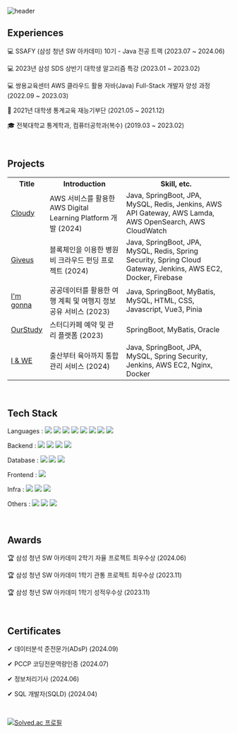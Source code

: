 <!-- 이모지 : https://gist.github.com/rxaviers/7360908 -->
<!-- 기술 뱃지 1 : https://github.com/Envoy-VC/awesome-badges -->
<!-- 기술 뱃지 2 : https://github.com/Ileriayo/markdown-badges -->

![header](https://capsule-render.vercel.app/api?type=venom&color=b7e0e2&height=160&section=header&text=jihyeon's%20github&fontSize=40)

## Experiences
💻 SSAFY (삼성 청년 SW 아카데미) 10기 - Java 전공 트랙 (2023.07 ~ 2024.06) 

💻 2023년 삼성 SDS 상반기 대학생 알고리즘 특강 (2023.01 ~ 2023.02)  

💻 쌍용교육센터 AWS 클라우드 활용 자바(Java) Full-Stack 개발자 양성 과정 (2022.09 ~ 2023.03)

📌 2021년 대학생 통계교육 재능기부단 (2021.05 ~ 2021.12)

🎓 전북대학교 통계학과, 컴퓨터공학과(복수) (2019.03 ~ 2023.02) 

<br />

## Projects
<table>
  <tr>
    <th>Title</th>
    <th>Introduction</th>
    <th>Skill, etc.</th>
  </tr>
  <tr>
    <td><a href="https://github.com/aws-cloudy/cloudy">Cloudy</a></td>
    <td>AWS 서비스를 활용한 AWS Digital Learning Platform 개발 (2024) </td>
    <td>Java, SpringBoot, JPA, MySQL, Redis, Jenkins, AWS API Gateway, AWS  Lamda, AWS OpenSearch, AWS CloudWatch</td>
  </tr>  
  <tr>
    <td><a href="https://github.com/give-us/giveus">Giveus</a></td>
    <td>블록체인을 이용한 병원비 크라우드 펀딩 프로젝트 (2024) </td>
    <td>Java, SpringBoot, JPA, MySQL, Redis, Spring Security, Spring Cloud Gateway, Jenkins, AWS EC2, Docker, Firebase</td>
  </tr>
  <tr>
    <td><a href="https://github.com/SSAFY-imgonna">I'm gonna</a></td>
    <td>공공데이터를 활용한 여행 계획 및 여행지 정보 공유 서비스 (2023) </td>
    <td>Java, SpringBoot, MyBatis, MySQL, HTML, CSS, Javascript, Vue3, Pinia</td>
  </tr>
  <tr>
    <td><a href="https://github.com/seojihyeon99/ourstudy">OurStudy</a></td>
    <td>스터디카페 예약 및 관리 플랫폼 (2023) </td>
    <td>SpringBoot, MyBatis, Oracle</td>
  </tr>
  <tr>
    <td><a href="https://github.com/seojihyeon99/iandwe">I & WE</a></td>
    <td>출산부터 육아까지 통합 관리 서비스 (2024) </td>
    <td>Java, SpringBoot, JPA, MySQL, Spring Security, Jenkins, AWS EC2, Nginx, Docker</td>
  </tr>
</table>

<br />

## Tech Stack
Languages :
  <img src="https://img.shields.io/badge/Java-ED8B00?style=for-the-badge&logo=openjdk&logoColor=white"/>
  <img src="https://img.shields.io/badge/Python-3776AB?style=for-the-badge&logo=python&logoColor=white"/>
  <img src="https://img.shields.io/badge/R-276DC3?style=for-the-badge&logo=r&logoColor=white"/>
  <img src="https://img.shields.io/badge/C%2B%2B-00599C?style=for-the-badge&logo=c%2B%2B&logoColor=white"/>
  <img src="https://img.shields.io/badge/C-00599C?style=for-the-badge&logo=c&logoColor=white"/>
  <img src="https://img.shields.io/badge/JavaScript-F7DF1E?style=for-the-badge&logo=JavaScript&logoColor=white">
  <img src="https://img.shields.io/badge/HTML5-E34F26?style=for-the-badge&logo=HTML5&logoColor=white">
  <img src="https://img.shields.io/badge/CSS3-1572B6?style=for-the-badge&logo=CSS3&logoColor=white">

Backend : 
  <img src="https://img.shields.io/badge/Spring-6DB33F?style=for-the-badge&logo=spring&logoColor=white">
  <img src="https://img.shields.io/badge/springboot-6DB33F?style=for-the-badge&logo=springboot&logoColor=white">
  <img src="https://img.shields.io/badge/Spring Security-6DB33F?style=for-the-badge&logo=Spring Security&logoColor=white">
  <img src="https://img.shields.io/badge/Hibernate-59666C?style=for-the-badge&logo=Hibernate&logoColor=white">  
  
Database : 
  <img src="https://img.shields.io/badge/MySQL-4479A1?style=for-the-badge&logo=mysql&logoColor=white"/>
  <img src="https://img.shields.io/badge/Redis-DC382D?style=for-the-badge&logo=Redis&logoColor=white">
  <img src="https://img.shields.io/badge/Elasticsearch-005571?style=for-the-badge&logo=Elasticsearch&logoColor=white">
  
Frontend :
  <img src="https://img.shields.io/badge/Vue-4FC08D?style=for-the-badge&logo=Vue.js&logoColor=white"/>

Infra : 
  <img src="https://img.shields.io/badge/Nginx-009639?style=for-the-badge&logo=nginx&logoColor=white"/>
  <img src="https://img.shields.io/badge/Jenkins-D24939?style=for-the-badge&logo=Jenkins&logoColor=white"/>
  <img src="https://img.shields.io/badge/docker-%230db7ed.svg?style=for-the-badge&logo=docker&logoColor=white"/>

Others : 
  <img src="https://img.shields.io/badge/Git-F05032?style=for-the-badge&logo=git&logoColor=white"/>
  <img src="https://img.shields.io/badge/Jira-0052CC?style=for-the-badge&logo=jirasoftware&logoColor=white"/>
  <img src="https://img.shields.io/badge/Notion-000000?style=for-the-badge&logo=notion&logoColor=white"/>

<br />

## Awards
🏆 삼성 청년 SW 아카데미 2학기 자율 프로젝트 최우수상 (2024.06)  

🏆 삼성 청년 SW 아카데미 1학기 관통 프로젝트 최우수상 (2023.11)  

🏆 삼성 청년 SW 아카데미 1학기 성적우수상 (2023.11)  

<br />

## Certificates
✔ 데이터분석 준전문가(ADsP) (2024.09)

✔ PCCP 코딩전문역량인증 (2024.07)

✔ 정보처리기사 (2024.06)

✔ SQL 개발자(SQLD) (2024.04)

<br />

[![Solved.ac
프로필](http://mazassumnida.wtf/api/v2/generate_badge?boj=gy_hyeon)](https://solved.ac/gy_hyeon)
